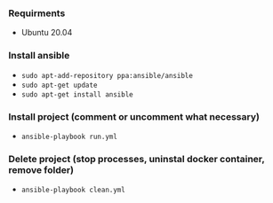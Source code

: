 ### Requirments
- Ubuntu 20.04

### Install ansible

- ```sudo apt-add-repository ppa:ansible/ansible```
- ```sudo apt-get update```
- ```sudo apt-get install ansible```

### Install project (comment or uncomment what necessary)
- ```ansible-playbook run.yml```

### Delete project (stop processes, uninstal docker container, remove folder)
- ```ansible-playbook clean.yml```
